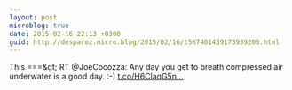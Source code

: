 ```yaml
---
layout: post
microblog: true
date: 2015-02-16 22:13 +0300
guid: http://desparoz.micro.blog/2015/02/16/t567401439173939200.html
---
```

This ===&amp;gt; RT @JoeCocozza: Any day you get to breath compressed air underwater is a good day. :-) [t.co/H6ClaqG5n...](http://t.co/H6ClaqG5nW)
